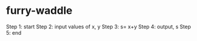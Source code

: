 # furry-waddle
Step 1: start
Step 2: input values of x, y
Step 3: s= x+y
Step 4: output, s
Step 5: end
